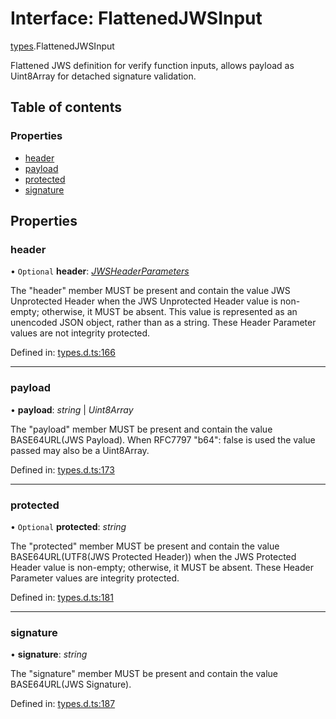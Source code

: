 # Interface: FlattenedJWSInput

[types](../modules/types.md).FlattenedJWSInput

Flattened JWS definition for verify function inputs, allows payload as
Uint8Array for detached signature validation.

## Table of contents

### Properties

- [header](types.flattenedjwsinput.md#header)
- [payload](types.flattenedjwsinput.md#payload)
- [protected](types.flattenedjwsinput.md#protected)
- [signature](types.flattenedjwsinput.md#signature)

## Properties

### header

• `Optional` **header**: [*JWSHeaderParameters*](types.jwsheaderparameters.md)

The "header" member MUST be present and contain the value JWS
Unprotected Header when the JWS Unprotected Header value is non-
empty; otherwise, it MUST be absent.  This value is represented as
an unencoded JSON object, rather than as a string.  These Header
Parameter values are not integrity protected.

Defined in: [types.d.ts:166](https://github.com/panva/jose/blob/v3.12.2/src/types.d.ts#L166)

___

### payload

• **payload**: *string* \| *Uint8Array*

The "payload" member MUST be present and contain the value
BASE64URL(JWS Payload). When RFC7797 "b64": false is used
the value passed may also be a Uint8Array.

Defined in: [types.d.ts:173](https://github.com/panva/jose/blob/v3.12.2/src/types.d.ts#L173)

___

### protected

• `Optional` **protected**: *string*

The "protected" member MUST be present and contain the value
BASE64URL(UTF8(JWS Protected Header)) when the JWS Protected
Header value is non-empty; otherwise, it MUST be absent.  These
Header Parameter values are integrity protected.

Defined in: [types.d.ts:181](https://github.com/panva/jose/blob/v3.12.2/src/types.d.ts#L181)

___

### signature

• **signature**: *string*

The "signature" member MUST be present and contain the value
BASE64URL(JWS Signature).

Defined in: [types.d.ts:187](https://github.com/panva/jose/blob/v3.12.2/src/types.d.ts#L187)
